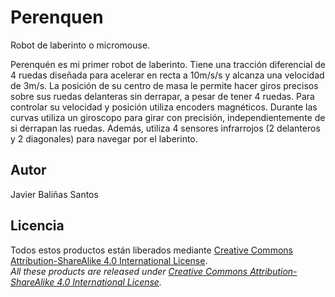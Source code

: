 # Perenquen

Robot de laberinto o micromouse.

Perenquén es mi primer robot de laberinto. Tiene una tracción diferencial de 4 ruedas diseñada para acelerar en recta a 10m/s/s y alcanza una velocidad de 3m/s. La posición de su centro de masa le permite hacer giros precisos sobre sus ruedas delanteras sin derrapar, a pesar de tener 4 ruedas. Para controlar su velocidad y posición utiliza encoders magnéticos. Durante las curvas utiliza un giroscopo para girar con precisión, independientemente de si derrapan las ruedas. Además, utiliza 4 sensores infrarrojos (2 delanteros y 2 diagonales) para navegar por el laberinto.

## Autor

Javier Baliñas Santos

## Licencia

Todos estos productos están liberados mediante [Creative Commons Attribution-ShareAlike 4.0 International License](http://creativecommons.org/licenses/by-sa/4.0/).  
*All these products are released under [Creative Commons Attribution-ShareAlike 4.0 International License](http://creativecommons.org/licenses/by-sa/4.0/).*

